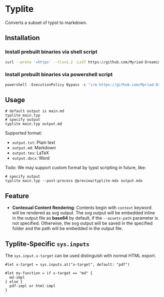 <!-- This file is generated by scripts/link-docs.mjs. Do not edit manually. -->
# Typlite

Converts a subset of typst to markdown.

## Installation

### Install prebuilt binaries via shell script

```sh
curl --proto '=https' --tlsv1.2 -LsSf https://github.com/Myriad-Dreamin/tinymist/releases/download/v0.13.18-rc1/typlite-installer.sh | sh
```

### Install prebuilt binaries via powershell script

```ps1
powershell -ExecutionPolicy Bypass -c "irm https://github.com/Myriad-Dreamin/tinymist/releases/download/v0.13.18-rc1/typlite-installer.ps1 | iex"
```

## Usage

```shell
# default output is main.md
typlite main.typ
# specify output
typlite main.typ output.md
```

Supported format:

- `output.txt`: Plain text
- `output.md`: Markdown
- `output.tex`: LaTeX
- `output.docx`: Word

Todo: We may support custom format by typst scripting in future, like:

```shell
# specify output
typlite main.typ --post-process @preview/typlite-mdx output.mdx
```

## Feature

- **Contexual Content Rendering**: Contents begin with `context` keyword will be rendered as svg output. The svg output will be embedded inline in the output file as **base64** by default, if the `--assets-path` parameter is not specified. Otherwise, the svg output will be saved in the specified folder and the path will be embedded in the output file.

## Typlite-Specific `sys.inputs`

The `sys.input.x-target` can be used distinguish with normal HTML export.

```typ
#let x-target = sys.inputs.at("x-target", default: "pdf")

#let my-function = if x-target == "md" {
  md-impl
} else {
  pdf-impl or html-impl
}
```
